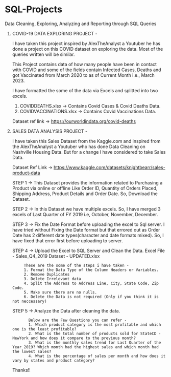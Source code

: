 # SQL-Projects
Data Cleaning, Exploring, Analyzing and Reporting through SQL Queries

1. COVID-19 DATA EXPLORING PROJECT -

   I have taken this project inspired by AlexTheAnalyst a Youtuber he has done a project on this COVID dataset on exploring the data. Most of the queries written will be similar. 
   
   This Project contains data of how many people have been in contact with COVID and some of the fields contain Infected Cases, Deaths and got Vaccinated from March 2020 to as of Current Month i.e., March 2023. 
   
   I have formatted the some of the data via Excels and splitted into two excels. 
   1. COVIDDEATHS.xlsx -> Contains Covid Cases & Covid Deaths Data.
   2. COVIDVACCINATIONS.xlsx -> Contains Covid Vaccinations Data.
   
   Dataset ref link -> https://ourworldindata.org/covid-deaths 


2. SALES DATA ANALYSIS PROJECT - 

    I have taken this Sales Dataset from the Kaggle.com and inspired from the AlexTheAnalyst a Youtuber who has done Data Cleaning on Nashville Housing Data. But for a change I have considered to take Sales Data. 
    
    Dataset Ref Link -> https://www.kaggle.com/datasets/knightbearr/sales-product-data 
    
    STEP 1 -> This Dataset provides the information related to Purchasing a Product via online or offline Like Order ID, Quantity of Orders Placed, Shipping Address, Product Details and Order Date. So, Download the Dataset.
    
    STEP 2 -> In this Dataset we have multiple excels. So, I have merged 3 excels of Last Quarter of FY 2019 i.e, October, November, December. 
    
    STEP 3 -> Fix the Date Format before uploading the excel to Sql server. I have tried without Fixing the Date format but that errored out as Order Date has 2 different date types(character and date formats mixed). So, I have fixed that error first before uploading to server.
    
    STEP 4 -> Upload the Excel to SQL Server and Clean the Data. Excel File - Sales_Q4_2019 Dataset - UPDATED.xlsx
            
            These are the some of the steps i have taken - 
            1. Format the Data Type of the Column Headers or Variables.
            2. Remove Duplicates
            3. Delete Irrelevant data 
            4. Split the Address to Address Line, City, State Code, Zip Code.
            5. Make sure there are no nulls. 
            6. Delete the Data is not required (Only if you think it is not neccessary)
            
    STEP 5 -> Analyze the Data after cleaning the data. 
    
              Below are the Few Questions you can refer - 
              1. Which product category is the most profitable and which one is the least profitable?
              2. What is the total number of products sold for StateCD - NewYork and how does it compare to the previous month? 
              3. What is the monthly sales trend for Last Quarter of the Year 2019? Which month had the highest sales and which month had the lowest sales?
              4. What is the percentage of sales per month and how does it vary by states and product category?
    
    Thanks!!
    
